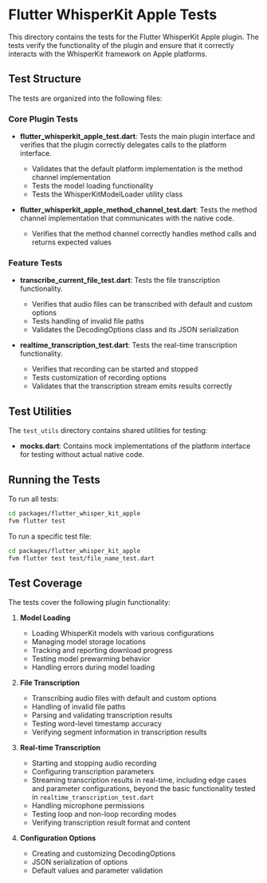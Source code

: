 # Flutter WhisperKit Apple Tests

This directory contains the tests for the Flutter WhisperKit Apple plugin. The tests verify the functionality of the plugin and ensure that it correctly interacts with the WhisperKit framework on Apple platforms.

## Test Structure

The tests are organized into the following files:

### Core Plugin Tests

- **flutter_whisperkit_apple_test.dart**: Tests the main plugin interface and verifies that the plugin correctly delegates calls to the platform interface.
  - Validates that the default platform implementation is the method channel implementation
  - Tests the model loading functionality
  - Tests the WhisperKitModelLoader utility class

- **flutter_whisperkit_apple_method_channel_test.dart**: Tests the method channel implementation that communicates with the native code.
  - Verifies that the method channel correctly handles method calls and returns expected values

### Feature Tests

- **transcribe_current_file_test.dart**: Tests the file transcription functionality.
  - Verifies that audio files can be transcribed with default and custom options
  - Tests handling of invalid file paths
  - Validates the DecodingOptions class and its JSON serialization

- **realtime_transcription_test.dart**: Tests the real-time transcription functionality.
  - Verifies that recording can be started and stopped
  - Tests customization of recording options
  - Validates that the transcription stream emits results correctly

## Test Utilities

The `test_utils` directory contains shared utilities for testing:

- **mocks.dart**: Contains mock implementations of the platform interface for testing without actual native code.

## Running the Tests

To run all tests:

```bash
cd packages/flutter_whisper_kit_apple
fvm flutter test
```

To run a specific test file:

```bash
cd packages/flutter_whisper_kit_apple
fvm flutter test test/file_name_test.dart
```

## Test Coverage

The tests cover the following plugin functionality:

1. **Model Loading**
   - Loading WhisperKit models with various configurations
   - Managing model storage locations
   - Tracking and reporting download progress
   - Testing model prewarming behavior
   - Handling errors during model loading

2. **File Transcription**
   - Transcribing audio files with default and custom options
   - Handling of invalid file paths
   - Parsing and validating transcription results
   - Testing word-level timestamp accuracy
   - Verifying segment information in transcription results

3. **Real-time Transcription**
   - Starting and stopping audio recording
   - Configuring transcription parameters
   - Streaming transcription results in real-time, including edge cases and parameter configurations, beyond the basic functionality tested in `realtime_transcription_test.dart`
   - Handling microphone permissions
   - Testing loop and non-loop recording modes
   - Verifying transcription result format and content

4. **Configuration Options**
   - Creating and customizing DecodingOptions
   - JSON serialization of options
   - Default values and parameter validation
